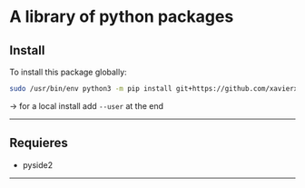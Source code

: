 # A library of python packages

## Install
To install this package globally:

```bash
sudo /usr/bin/env python3 -m pip install git+https://github.com/xavierxeon/PythonPackage.git
```

-> for a local install add `--user` at the end

---
## Requieres

 * pyside2

---

